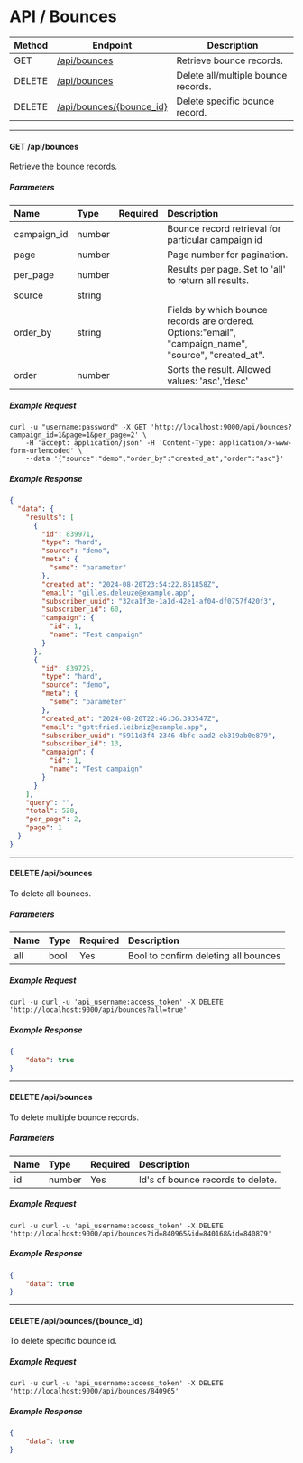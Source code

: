 # API / Bounces

Method   | Endpoint                                                | Description
---------|---------------------------------------------------------|------------------------------------------------
GET      | [/api/bounces](#get-apibounces)                         | Retrieve bounce records.
DELETE   | [/api/bounces](#delete-apibounces)                      | Delete all/multiple bounce records.
DELETE   | [/api/bounces/{bounce_id}](#delete-apibouncesbounce_id) | Delete specific bounce record.


______________________________________________________________________

#### GET /api/bounces

Retrieve the bounce records.

##### Parameters

| Name       | Type     | Required | Description                                                      |
|:-----------|:---------|:---------|:-----------------------------------------------------------------|
| campaign_id| number   |          | Bounce record retrieval for particular campaign id               |
| page       | number   |          | Page number for pagination.                                      |
| per_page   | number   |          | Results per page. Set to 'all' to return all results.            |
| source     | string   |          |                                |
| order_by   | string   |          | Fields by which bounce records are ordered. Options:"email", "campaign_name", "source", "created_at".        |
| order      | number   |          | Sorts the result. Allowed values: 'asc','desc'                   |

##### Example Request

```shell
curl -u "username:password" -X GET 'http://localhost:9000/api/bounces?campaign_id=1&page=1&per_page=2' \ 
    -H 'accept: application/json' -H 'Content-Type: application/x-www-form-urlencoded' \
    --data '{"source":"demo","order_by":"created_at","order":"asc"}'
```

##### Example Response

```json
{
  "data": {
    "results": [
      {
        "id": 839971,
        "type": "hard",
        "source": "demo",
        "meta": {
          "some": "parameter"
        },
        "created_at": "2024-08-20T23:54:22.851858Z",
        "email": "gilles.deleuze@example.app",
        "subscriber_uuid": "32ca1f3e-1a1d-42e1-af04-df0757f420f3",
        "subscriber_id": 60,
        "campaign": {
          "id": 1,
          "name": "Test campaign"
        }
      },
      {
        "id": 839725,
        "type": "hard",
        "source": "demo",
        "meta": {
          "some": "parameter"
        },
        "created_at": "2024-08-20T22:46:36.393547Z",
        "email": "gottfried.leibniz@example.app",
        "subscriber_uuid": "5911d3f4-2346-4bfc-aad2-eb319ab0e879",
        "subscriber_id": 13,
        "campaign": {
          "id": 1,
          "name": "Test campaign"
        }
      }
    ],
    "query": "",
    "total": 528,
    "per_page": 2,
    "page": 1
  }
}
```

______________________________________________________________________

#### DELETE /api/bounces

To delete all bounces.

##### Parameters

| Name    | Type      | Required | Description                          |
|:--------|:----------|:---------|:-------------------------------------|
| all     | bool      | Yes      | Bool to confirm deleting all bounces |

##### Example Request

```shell
curl -u curl -u 'api_username:access_token' -X DELETE 'http://localhost:9000/api/bounces?all=true'
```

##### Example Response

```json
{
    "data": true
}
```

______________________________________________________________________

#### DELETE /api/bounces

To delete multiple bounce records.

##### Parameters

| Name    | Type      | Required | Description                          |
|:--------|:----------|:---------|:-------------------------------------|
| id      | number    | Yes      | Id's of bounce records to delete.    |

##### Example Request

```shell
curl -u curl -u 'api_username:access_token' -X DELETE 'http://localhost:9000/api/bounces?id=840965&id=840168&id=840879'
```

##### Example Response

```json
{
    "data": true
}
```

______________________________________________________________________

#### DELETE /api/bounces/{bounce_id}

To delete specific bounce id.

##### Example Request

```shell
curl -u curl -u 'api_username:access_token' -X DELETE 'http://localhost:9000/api/bounces/840965'
```

##### Example Response

```json
{
    "data": true
}
```